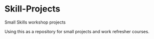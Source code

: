 # Skill-Projects
Small Skills workshop projects

Using this as a repository for small projects and work refresher courses.
